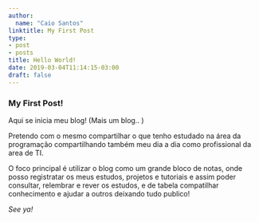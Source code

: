 ```yaml
---
author:
  name: "Caio Santos"
linktitle: My First Post
type:
- post
- posts
title: Hello World!
date: 2019-03-04T11:14:15-03:00
draft: false
---
```


### My First Post!

Aqui se inicia meu blog! (Mais um blog.. ) 

Pretendo com o mesmo compartilhar o que tenho estudado na área da programação compartilhando também meu dia a dia como profissional da area de TI.

O foco principal é utilizar o blog como um grande bloco de notas, onde posso registratar os meus estudos, projetos e tutoriais e assim poder consultar, relembrar e rever os estudos, e de tabela compatilhar conhecimento e ajudar a outros deixando tudo publico!

_See ya!_